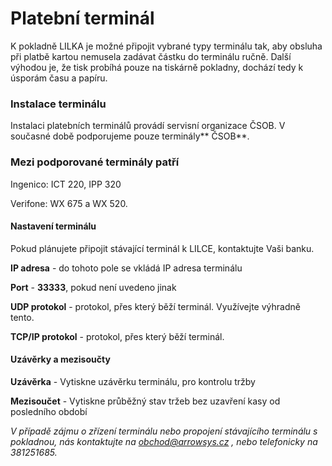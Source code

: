 # Platební terminál

K pokladně LILKA je možné připojit vybrané typy terminálu tak, aby obsluha při platbě kartou nemusela zadávat částku do terminálu ručně. Další výhodou je, že tisk probíhá pouze na tiskárně pokladny, dochází tedy k úsporám času a papíru.

### Instalace terminálu

Instalaci platebních terminálů provádí servisní organizace ČSOB. V současné době podporujeme pouze terminály** ČSOB**.

### Mezi podporované terminály patří

Ingenico: ICT 220, IPP 320

Verifone: WX 675 a WX 520.

#### Nastavení terminálu

Pokud plánujete připojit stávající terminál k LILCE, kontaktujte Vaši banku.

**IP adresa** - do tohoto pole se vkládá IP adresa terminálu

**Port** - **33333**, pokud není uvedeno jinak

**UDP protokol** - protokol, přes který běží terminál. Využívejte výhradně tento.

**TCP/IP protokol** - protokol, přes který běží terminál.

#### Uzávěrky a mezisoučty

**Uzávěrka** - Vytiskne uzávěrku terminálu, pro kontrolu tržby

**Mezisoučet** - Vytiskne průběžný stav tržeb bez uzavření kasy od posledního období

_V případě zájmu o zřízení terminálu nebo propojení stávajícího terminálu s pokladnou, nás kontaktujte na obchod@arrowsys.cz , nebo telefonicky na 381251685._

